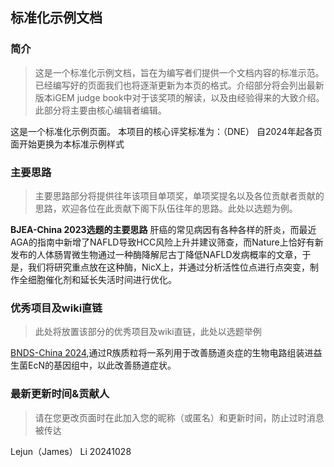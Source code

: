 ## 标准化示例文档
### 简介
> 这是一个标准化示例文档，旨在为编写者们提供一个文档内容的标准示范。已经编写好的页面我们也将逐渐更新为本页的格式。介绍部分将会列出最新版本iGEM judge book中对于该奖项的解读，以及由经验得来的大致介绍。此部分将主要由核心编辑者编辑。

这是一个标准化示例页面。
本项目的核心评奖标准为：（DNE）
自2024年起各页面开始更换为本标准示例样式

### 主要思路
> 主要思路部分将提供往年该项目单项奖，单项奖提名以及各位贡献者贡献的思路，欢迎各位在此贡献下阁下队伍往年的思路。此处以选题为例。

**BJEA-China 2023选题的主要思路**
肝癌的常见病因有各种各样的肝炎，而最近AGA的指南中新增了NAFLD导致HCC风险上升并建议筛查，而Nature上恰好有新发布的人体肠胃微生物通过一种酶降解尼古丁降低NAFLD发病概率的文章，于是，我们将研究重点放在这种酶，NicX上，并通过分析活性位点进行点突变，制作全细胞催化剂和延长失活时间进行优化。

### 优秀项目及wiki直链
> 此处将放置该部分的优秀项目及wiki直链，此处以选题举例

[BNDS-China 2024](https://2024.igem.wiki/bnds-china/),通过R族质粒将一系列用于改善肠道炎症的生物电路组装进益生菌EcN的基因组中，以此改善肠道症状。

### 最新更新时间&贡献人
> 请在您更改页面时在此加入您的昵称（或匿名）和更新时间，防止过时消息被传达

Lejun（James） Li 20241028